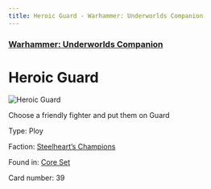 ```yaml
---
title: Heroic Guard - Warhammer: Underworlds Companion
---
```


### [Warhammer: Underworlds Companion](https://guidokessels.github.io/wh-underworlds)

  

# Heroic Guard

![Heroic Guard](https://warhammerunderworlds.com/wp-content/uploads/sites/6/2017/12/039_ENG-Heroic-Guard.png)

Choose a friendly fighter and put them on Guard

Type: Ploy

Faction: [Steelheart’s Champions](https://guidokessels.github.io/wh-underworlds/factions/steelhearts-champions)

Found in: [Core Set](https://guidokessels.github.io/wh-underworlds/locations/core-set)

Card number: 39
